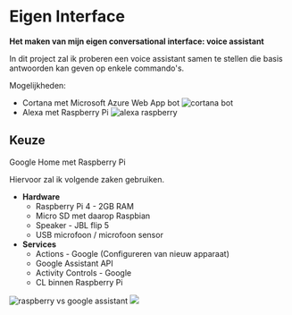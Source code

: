 # Eigen Interface
**Het maken van mijn eigen conversational interface: voice assistant**

In dit project zal ik proberen een voice assistant samen te stellen die basis antwoorden kan geven op enkele commando's.

Mogelijkheden: 
- Cortana met Microsoft Azure Web App bot
  ![cortana bot](https://docs.microsoft.com/en-us/cortana/media/images/mva22_sample_trip.png)
- Alexa met Raspberry Pi
  ![alexa raspberry](https://m.media-amazon.com/images/G/01/mobile-apps/dex/avs/github/Rasp_Pi._TTH_.jpg)

## Keuze
Google Home met Raspberry Pi

Hiervoor zal ik volgende zaken gebruiken.

- **Hardware**
  - Raspberry Pi 4 - 2GB RAM
  - Micro SD met daarop Raspbian
  - Speaker - JBL flip 5
  - USB microfoon / microfoon sensor
- **Services**
  - Actions - Google (Configureren van nieuw apparaat)
  - Google Assistant API 
  - Activity Controls - Google
  - CL binnen Raspberry Pi

![raspberry vs google assistant](https://pi.lbbcdn.com/wp-content/uploads/2018/03/Raspberry-Pi-Google-Assitant-no-wm.jpg)
![](https://www.youtube.com/watch?v=D6LRa0M4LBI)